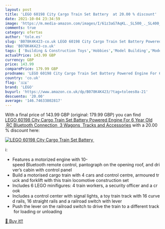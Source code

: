 ```yaml
---
layout: post
title: 'LEGO 60198 City Cargo Train Set Battery  at 20.00 % discount'
date: 2021-10-04 23:34:59
image: 'https://m.media-amazon.com/images/I/61z3aG7AqKL._SL500_._SL400_.jpg'
comments: true
category: ofertas
author: 'tole.es'
slug: 'B078K4K423-co.uk LEGO 60198 City Cargo Train Set Battery Powered Engine...'
sku: 'B078K4K423-co.uk'
tags: [ 'Building & Construction Toys','Hobbies','Model Building','Model Building Kits','Motor Vehicle Model Building Kits','Toy Stacking Block Sets','Toys & Games','Toys Store','lego', ]
actualPrice: 143.99 GBP
currency: GBP
price: 143.99
comparePrice: 179.99 GBP
prodname: 'LEGO 60198 City Cargo Train Set Battery Powered Engine For 6 Year Old  RC Bluetooth Connection  3 Wagons  Tracks and Accessories'
country: 'co.uk'
flag: '🇬🇧'
brand: 'LEGO'
buyurl: 'https://www.amazon.co.uk/dp/B078K4K423/?tag=tolees0a-21'
descuento: '20.00'
average: '146.74633802817'
---
```


With a final price of 143.99 GBP (original: 179.99 GBP) you can find [LEGO 60198 City Cargo Train Set Battery Powered Engine For 6 Year Old  RC Bluetooth Connection  3 Wagons  Tracks and Accessories](https://www.amazon.co.uk/dp/B078K4K423/?tag=tolees0a-21) with a  20.00 % discount here:

[![LEGO 60198 City Cargo Train Set Battery ](https://m.media-amazon.com/images/I/61z3aG7AqKL._SL500_._SL400_.jpg)](https://www.amazon.co.uk/dp/B078K4K423/?tag=tolees0a-21)

ℹ️:

- Features a motorized engine with 10-speed Bluetooth remote control, pantograph on the opening roof, and driver’s cabin with control panel
- Build a motorised cargo train with 4 cars and control centre, armoured truck and forklift with this train locomotive construction set
- Includes 6 LEGO minifigures: 4 train workers, a security officer and a crook
- Includes a control center with signal lights, a toy train track with 16 curved rails, 16 straight rails and a railroad switch with lever
- Push the lever on the railroad switch to drive the train to a different track for loading or unloading

[🛒 Buy it!!](https://www.amazon.co.uk/dp/B078K4K423/?tag=tolees0a-21)
